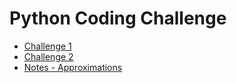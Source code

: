 ﻿# Python Coding Challenge
* [Challenge 1](https://github.com/jpcorreap/py-coding-challenge/tree/main/challenge_1)
* [Challenge 2](https://github.com/jpcorreap/py-coding-challenge/tree/main/challenge_2)
* [Notes - Approximations](https://github.com/jpcorreap/py-coding-challenge/blob/main/Notes_210916_125541.pdf)
